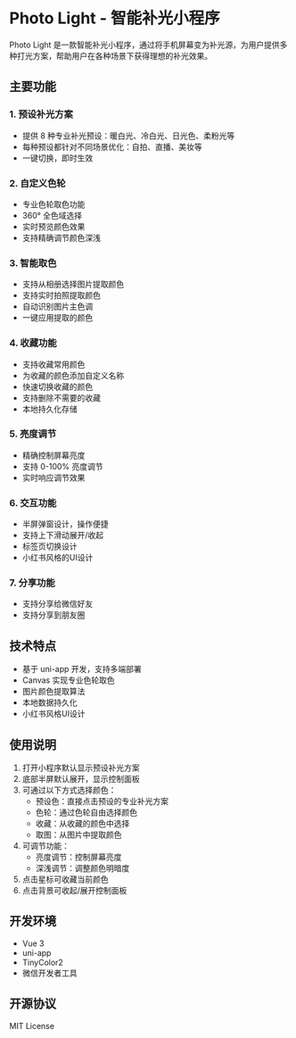 # Photo Light - 智能补光小程序

Photo Light 是一款智能补光小程序，通过将手机屏幕变为补光源，为用户提供多种打光方案，帮助用户在各种场景下获得理想的补光效果。

## 主要功能

### 1. 预设补光方案
- 提供 8 种专业补光预设：暖白光、冷白光、日光色、柔粉光等
- 每种预设都针对不同场景优化：自拍、直播、美妆等
- 一键切换，即时生效

### 2. 自定义色轮
- 专业色轮取色功能
- 360° 全色域选择
- 实时预览颜色效果
- 支持精确调节颜色深浅

### 3. 智能取色
- 支持从相册选择图片提取颜色
- 支持实时拍照提取颜色
- 自动识别图片主色调
- 一键应用提取的颜色

### 4. 收藏功能
- 支持收藏常用颜色
- 为收藏的颜色添加自定义名称
- 快速切换收藏的颜色
- 支持删除不需要的收藏
- 本地持久化存储

### 5. 亮度调节
- 精确控制屏幕亮度
- 支持 0-100% 亮度调节
- 实时响应调节效果

### 6. 交互功能
- 半屏弹窗设计，操作便捷
- 支持上下滑动展开/收起
- 标签页切换设计
- 小红书风格的UI设计

### 7. 分享功能
- 支持分享给微信好友
- 支持分享到朋友圈

## 技术特点

- 基于 uni-app 开发，支持多端部署
- Canvas 实现专业色轮取色
- 图片颜色提取算法
- 本地数据持久化
- 小红书风格UI设计

## 使用说明

1. 打开小程序默认显示预设补光方案
2. 底部半屏默认展开，显示控制面板
3. 可通过以下方式选择颜色：
   - 预设色：直接点击预设的专业补光方案
   - 色轮：通过色轮自由选择颜色
   - 收藏：从收藏的颜色中选择
   - 取图：从图片中提取颜色
4. 可调节功能：
   - 亮度调节：控制屏幕亮度
   - 深浅调节：调整颜色明暗度
5. 点击星标可收藏当前颜色
6. 点击背景可收起/展开控制面板

## 开发环境

- Vue 3
- uni-app
- TinyColor2
- 微信开发者工具

## 开源协议

MIT License